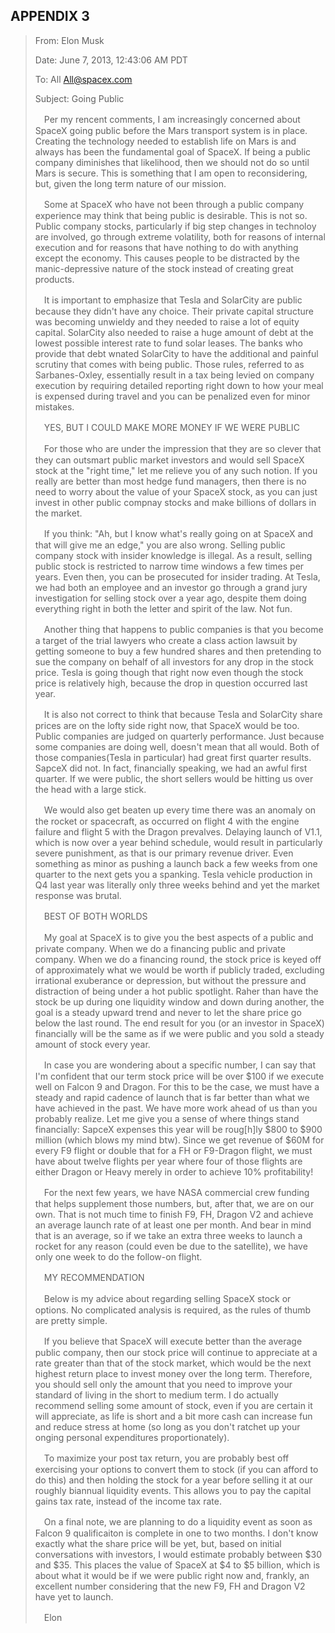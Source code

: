 APPENDIX 3
---

> From: Elon Musk
>
> Date: June 7, 2013, 12:43:06 AM PDT
>
> To: All <All@spacex.com>
>
> Subject: Going Public
>
>
>
>
>
>　Per my rencent comments, I am increasingly concerned about SpaceX going public before the Mars transport system is in place. Creating the technology needed to establish life on Mars is and always has been the fundamental goal of SpaceX. If being a public company diminishes that likelihood, then we should not do so until Mars is secure. This is something that I am open to reconsidering, but, given the long term nature of our mission.
>
>　Some at SpaceX who have not been through a public company experience may think that being public is desirable. This is not so. Public company stocks, particularly if big step changes in technoloy are involved, go through extreme volatility, both for reasons of internal execution and for reasons that have nothing to do with anything except the economy. This causes people to be distracted by the manic-depressive nature of the stock instead of creating great products.
>
>　It is important to emphasize that Tesla and SolarCity are public because they didn't have any choice. Their private capital structure was becoming unwieldy and they needed to raise a lot of equity capital. SolarCity also needed to raise a huge amount of debt at the lowest possible interest rate to fund solar leases. The banks who provide that debt wnated SolarCity to have the additional and painful scrutiny that comes with being public. Those rules, referred to as Sarbanes-Oxley, essentially result in a tax being levied on company execution by requiring detailed reporting right down to how your meal is expensed during travel and you can be penalized even for minor mistakes.
>
>　YES, BUT I COULD MAKE MORE MONEY IF WE WERE PUBLIC
>
>　For those who are under the impression that they are so clever that they can outsmart public market investors and would sell SpaceX stock at the "right time," let me relieve you of any such notion. If you really are better than most hedge fund managers, then there is no need to worry about the value of your SpaceX stock, as you can just invest in other public compnay stocks and make billions of dollars in the market.
>
>　If you think: "Ah, but I know what's really going on at SpaceX and that will give me an edge," you are also wrong. Selling public company stock with insider knowledge is illegal. As a result, selling public stock is restricted to narrow time windows a few times per years. Even then, you can be prosecuted for insider trading. At Tesla, we had both an employee and an investor go through a grand jury investigation for selling stock over a year ago, despite them doing everything right in both the letter and spirit of the law. Not fun.
>
>　Another thing that happens to public companies is that you become a target of the trial lawyers who create a class action lawsuit by getting someone to buy a few hundred shares and then pretending to sue the company on behalf of all investors for any drop in the stock price. Tesla is going though that right now even though the stock price is relatively high, because the drop in question occurred last year.
>
>　It is also not correct to think that because Tesla and SolarCity share prices are on the lofty side right now, that SpaceX would be too. Public companies are judged on quarterly performance. Just because some companies are doing well, doesn't mean that all would. Both of those companies(Tesla in particular) had great first quarter results. SapceX did not. In fact, financially speaking, we had an awful first quarter. If we were public, the short sellers would be hitting us over the head with a large stick.       
>
>　We would also get beaten up every time there was an anomaly on the rocket or spacecraft, as occurred on flight 4 with the engine failure and flight 5 with the Dragon prevalves. Delaying launch of V1.1, which is now over a year behind schedule, would result in particularly severe punishment, as that is our primary revenue driver. Even something as minor as pushing a launch back a few weeks from one quarter to the next gets you a spanking. Tesla vehicle production in Q4 last year was literally only three weeks behind and yet the market response was brutal.
>
>　BEST OF BOTH WORLDS
>
>　My goal at SpaceX is to give you the best aspects of a public and private company. When we do a financing public and private company. When we do a financing round, the stock price is keyed off of approximately what we would be worth if publicly traded, excluding irrational exuberance or depression, but without the pressure and distraction of being under a hot public spotlight. Raher than have the stock be up during one liquidity window and down during another, the goal is a steady upward trend and never to let the share price go below the last round. The end result for you (or an investor in SpaceX) financially will be the same as if we were public and you sold a steady amount of stock every year.
>
>　In case you are wondering about a specific number, I can say that I'm confident that our term stock price will be over $100 if we execute well on Falcon 9 and Dragon. For this to be the case, we must have a steady and rapid cadence of launch that is far better than what we have achieved in the past. We have more work ahead of us than you probably realize. Let me give you a sense of where things stand financially: SapceX expenses this year will be roug[h]ly $800 to $900 million (which blows my mind btw). Since we get revenue of $60M for every F9 flight or double that for a FH or F9-Dragon flight, we must have about twelve flights per year where four of those flights are either Dragon or Heavy merely in order to achieve 10% profitability!
>
>　For the next few years, we have NASA commercial crew funding that helps supplement those numbers, but, after that, we are on our own. That is not much time to finish F9, FH, Dragon V2 and achieve an average launch rate of at least one per month. And bear in mind that is an average, so if we take an extra three weeks to launch a rocket for any reason (could even be due to the satellite), we have only one week to do the follow-on flight.
>
>　MY RECOMMENDATION
>
>　Below is my advice about regarding selling SpaceX stock or options. No complicated analysis is required, as the rules of thumb are pretty simple. 
>
>　If you believe that SpaceX will execute better than the average public company, then our stock price will continue to appreciate at a rate greater than that of the stock market, which would be the next highest return place to invest money over the long term. Therefore, you should sell only the amount that you need to improve your standard of living in the short to medium term. I do actually recommend selling some amount of stock, even if you are certain it will appreciate, as life is short and a bit more cash can increase fun and reduce stress at home (so long as you don't ratchet up your onging personal expenditures proportionately).
>
>　To maximize your post tax return, you are probably best off exercising your options to convert them to stock (if you can afford to do this) and then holding the stock for a year before selling it at our roughly biannual liquidity events. This allows you to pay the capital gains tax rate, instead of the income tax rate.
>
>　On a final note, we are planning to do a liquidity event as soon as Falcon 9 qualificaiton is complete in one to two months. I don't know exactly what the share price will be yet, but, based on initial conversations with investors, I would estimate probably between $30 and $35. This places the value of SpaceX at $4 to $5 billion, which is about what it would be if we were public right now and, frankly, an excellent number considering that the new F9, FH and Dragon V2 have yet to launch.
>
>　Elon
